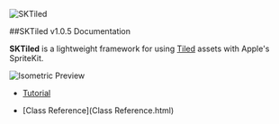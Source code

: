 ![SKTiled](https://raw.githubusercontent.com/mfessenden/SKTiled/master/docs/Images/header.png)


##SKTiled v1.0.5 Documentation


**SKTiled** is a lightweight framework for using [Tiled](http://www.mapeditor.org) assets with Apple's SpriteKit.


![Isometric Preview](https://raw.githubusercontent.com/mfessenden/SKTiled/master/docs/Images/iso-start.png)


- [Tutorial](Tutorial.html)

- [Class Reference](Class Reference.html)